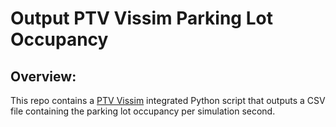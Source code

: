 # Output PTV Vissim Parking Lot Occupancy

## Overview:

This repo contains a [PTV Vissim](https://www.ptvgroup.com/en/solutions/products/ptv-vissim/) integrated Python script that outputs a CSV file containing the parking lot occupancy per simulation second.

<scripts>
		<script fromTime="0" funcName="initialize" name="" no="1" period="1" runType="AFTSIMSTART" scope="SIMULATIONRUN" scriptFile="#examples#Examples Training\Parking\Parallel Parking\output-parking-lot-occupancy.py" toTime="INF"/>
		<script fromTime="0" funcName="main" name="" no="2" period="10" runType="ATTMSTEPSTART" scope="SIMULATIONRUN" scriptFile="#examples#Examples Training\Parking\Parallel Parking\output-parking-lot-occupancy.py" toTime="INF"/>
</scripts>

---

### Supported PTV Vissim versions:

- PTV Vissim 2020.00-xx
- PTV Vissim 11.00-xx
